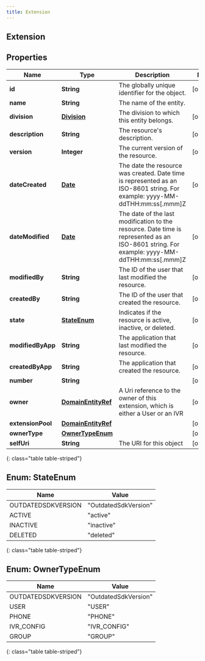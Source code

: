 ```yaml
---
title: Extension
---
```


## Extension

## Properties

| Name              | Type                                                           | Description                                                                                                                                | Notes      |
| ----------------- | -------------------------------------------------------------- | ------------------------------------------------------------------------------------------------------------------------------------------ | ---------- |
| **id**            | <!----><!---->**String**<!---->                                | The globally unique identifier for the object.                                                                                             | [optional] |
| **name**          | <!----><!---->**String**<!---->                                | The name of the entity.                                                                                                                    |            |
| **division**      | <!----><!---->[**Division**](Division.md)<!---->               | The division to which this entity belongs.                                                                                                 | [optional] |
| **description**   | <!----><!---->**String**<!---->                                | The resource&#39;s description.                                                                                                            | [optional] |
| **version**       | <!----><!---->**Integer**<!---->                               | The current version of the resource.                                                                                                       | [optional] |
| **dateCreated**   | <!----><!---->[**Date**](Date.md)<!---->                       | The date the resource was created. Date time is represented as an ISO-8601 string. For example: yyyy-MM-ddTHH:mm:ss[.mmm]Z                 | [optional] |
| **dateModified**  | <!----><!---->[**Date**](Date.md)<!---->                       | The date of the last modification to the resource. Date time is represented as an ISO-8601 string. For example: yyyy-MM-ddTHH:mm:ss[.mmm]Z | [optional] |
| **modifiedBy**    | <!----><!---->**String**<!---->                                | The ID of the user that last modified the resource.                                                                                        | [optional] |
| **createdBy**     | <!----><!---->**String**<!---->                                | The ID of the user that created the resource.                                                                                              | [optional] |
| **state**         | [**StateEnum**](#StateEnum)<!---->                             | Indicates if the resource is active, inactive, or deleted.                                                                                 | [optional] |
| **modifiedByApp** | <!----><!---->**String**<!---->                                | The application that last modified the resource.                                                                                           | [optional] |
| **createdByApp**  | <!----><!---->**String**<!---->                                | The application that created the resource.                                                                                                 | [optional] |
| **number**        | <!----><!---->**String**<!---->                                |                                                                                                                                            | [optional] |
| **owner**         | <!----><!---->[**DomainEntityRef**](DomainEntityRef.md)<!----> | A Uri reference to the owner of this extension, which is either a User or an IVR                                                           | [optional] |
| **extensionPool** | <!----><!---->[**DomainEntityRef**](DomainEntityRef.md)<!----> |                                                                                                                                            | [optional] |
| **ownerType**     | [**OwnerTypeEnum**](#OwnerTypeEnum)<!---->                     |                                                                                                                                            | [optional] |
| **selfUri**       | <!----><!---->**String**<!---->                                | The URI for this object                                                                                                                    | [optional] |

{: class="table table-striped"}

<a name="StateEnum"></a>

## Enum: StateEnum

| Name               | Value                          |
| ------------------ | ------------------------------ |
| OUTDATEDSDKVERSION | &quot;OutdatedSdkVersion&quot; |
| ACTIVE             | &quot;active&quot;             |
| INACTIVE           | &quot;inactive&quot;           |
| DELETED            | &quot;deleted&quot;            |

{: class="table table-striped"}

<a name="OwnerTypeEnum"></a>

## Enum: OwnerTypeEnum

| Name               | Value                          |
| ------------------ | ------------------------------ |
| OUTDATEDSDKVERSION | &quot;OutdatedSdkVersion&quot; |
| USER               | &quot;USER&quot;               |
| PHONE              | &quot;PHONE&quot;              |
| IVR_CONFIG         | &quot;IVR_CONFIG&quot;         |
| GROUP              | &quot;GROUP&quot;              |

{: class="table table-striped"}
